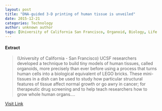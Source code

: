 ```yaml
---
layout: post
title: "DNA-guided 3-D printing of human tissue is unveiled"
date: 2015-12-21
categories: Technology
author: unknown author
tags: [University of California San Francisco, Organoid, Biology, Life sciences, Medicine]
---
```





#### Extract
>(University of California - San Francisco) UCSF researchers developed a technique to build tiny models of human tissues, called organoids, more precisely than ever before using a process that turns human cells into a biological equivalent of LEGO bricks. These mini-tissues in a dish can be used to study how particular structural features of tissue affect normal growth or go awry in cancer; for therapeutic drug screening and to help teach researchers how to grow whole human organs....



[Visit Link](http://www.eurekalert.org/pub_releases/2015-08/uoc--d3p082815.php)


